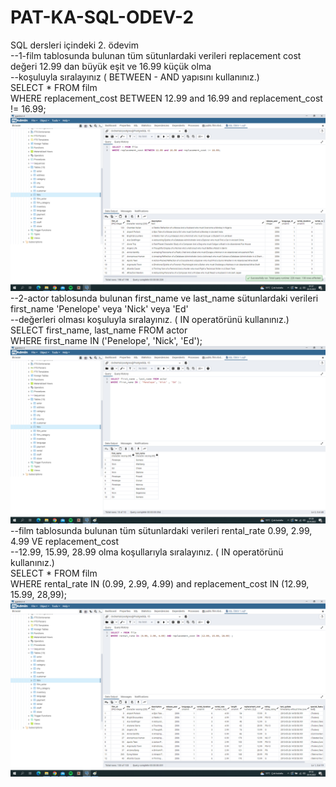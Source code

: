 # PAT-KA-SQL-ODEV-2  
SQL dersleri içindeki 2. ödevim  
--1-film tablosunda bulunan tüm sütunlardaki verileri replacement cost değeri 12.99 dan büyük eşit ve 16.99 küçük olma  
--koşuluyla sıralayınız ( BETWEEN - AND yapısını kullanınız.)  
SELECT * FROM film  
WHERE replacement_cost BETWEEN 12.99 and 16.99 and replacement_cost != 16.99;  
![github](bir.png)  
--2-actor tablosunda bulunan first_name ve last_name sütunlardaki verileri first_name 'Penelope' veya 'Nick' veya 'Ed'  
--değerleri olması koşuluyla sıralayınız. ( IN operatörünü kullanınız.)  
SELECT first_name, last_name FROM actor  
WHERE first_name IN ('Penelope', 'Nick', 'Ed');  
![github](2.png)  
--film tablosunda bulunan tüm sütunlardaki verileri rental_rate 0.99, 2.99, 4.99 VE replacement_cost   
--12.99, 15.99, 28.99 olma koşullarıyla sıralayınız. ( IN operatörünü kullanınız.)  
SELECT * FROM film  
WHERE rental_rate IN (0.99, 2.99, 4.99) and replacement_cost IN (12.99, 15.99, 28,99);  
![github](3.png)  

